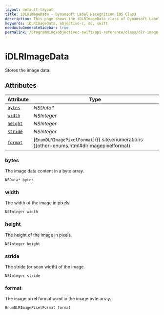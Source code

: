 ```yaml
---
layout: default-layout
title: iDLRImageData - Dynamsoft Label Recognition iOS Class
description: This page shows the iDLRImageData class of Dynamsoft Label Recognition for iOS SDK.
keywords: iDLRImageData, objective-c, oc, swift
needAutoGenerateSidebar: true
permalink: /programming/objectivec-swift/api-reference/class/dlr-image-data.html
---
```



# iDLRImageData
Stores the image data.  


## Attributes
    
| Attribute | Type |
|---------- | ---- |
| [`bytes`](#bytes) | *NSData\** |
| [`width`](#width) | *NSInteger* |
| [`height`](#height) | *NSInteger* |
| [`stride`](#stride) | *NSInteger* |
| [`format`](#format) | [`EnumDLRImagePixelFormat`]({{ site.enumerations }}other-enums.html#dlrimagepixelformat) |


### bytes
The image data content in a byte array. 
```objc
NSData* bytes
```

### width
The width of the image in pixels.  
```objc
NSInteger width
```

### height
The height of the image in pixels.  
```objc
NSInteger height
```

### stride
The stride (or scan width) of the image. 
```objc
NSInteger stride
```

### format
The image pixel format used in the image byte array. 
```objc
EnumDLRImagePixelFormat format
```
  

